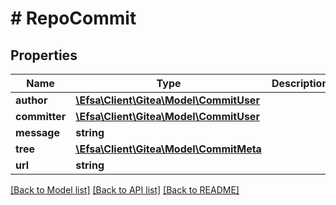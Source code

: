 # # RepoCommit

## Properties

Name | Type | Description | Notes
------------ | ------------- | ------------- | -------------
**author** | [**\Efsa\Client\Gitea\Model\CommitUser**](CommitUser.md) |  | [optional]
**committer** | [**\Efsa\Client\Gitea\Model\CommitUser**](CommitUser.md) |  | [optional]
**message** | **string** |  | [optional]
**tree** | [**\Efsa\Client\Gitea\Model\CommitMeta**](CommitMeta.md) |  | [optional]
**url** | **string** |  | [optional]

[[Back to Model list]](../../README.md#models) [[Back to API list]](../../README.md#endpoints) [[Back to README]](../../README.md)
